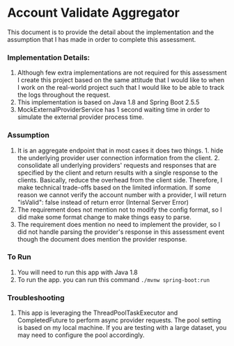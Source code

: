 # Account Validate Aggregator
This document is to provide the detail about the implementation and the assumption that I has made in order to complete this assessment.

### Implementation  Details:
1. Although few extra implementations are not required for this assessment I create this project based on the same attitude that I would like to when I work on the real-world project such that I would like to be able to track the logs throughout the request.
2. This implementation is based on Java 1.8 and Spring Boot 2.5.5
3. MockExternalProviderService has 1 second waiting time in order to simulate the external provider process time.

### Assumption
1. It is an aggregate endpoint that in most cases it does two things. 1. hide the underlying provider user connection information from the client. 2. consolidate all underlying providers' requests and responses that are specified by the client and return results with a single response to the clients.  Basically, reduce the overhead from the client side. Therefore, I make technical trade-offs based on the limited information. If some reason we cannot verify the account number with a provider, I will return "isValid": false instead of return error (Internal Server Error)
2. The requirement does not mention not to modify the config format, so I did make some format change to make things easy to parse.
3. The requirement does mention no need to implement the provider, so I did not handle parsing the provider's response in this assessment event though the document does mention the provider response. 

### To Run
1. You will need to run this app with Java 1.8
2. To run the app. you can run this command `./mvnw spring-boot:run`

### Troubleshooting
1. This app is leveraging the ThreadPoolTaskExecutor and CompletedFuture to perform async provider requests. The pool setting is based on my local machine.  If you are testing with a large dataset, you may need to configure the pool accordingly. 